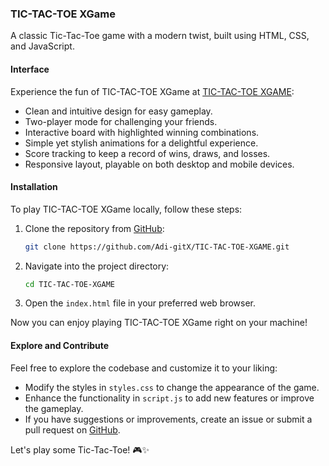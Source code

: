### TIC-TAC-TOE XGame

A classic Tic-Tac-Toe game with a modern twist, built using HTML, CSS, and JavaScript.

#### Interface

Experience the fun of TIC-TAC-TOE XGame at [TIC-TAC-TOE XGAME](https://adi-gitx.github.io/TIC-TAC-TOE-XGAME/):

- Clean and intuitive design for easy gameplay.
- Two-player mode for challenging your friends.
- Interactive board with highlighted winning combinations.
- Simple yet stylish animations for a delightful experience.
- Score tracking to keep a record of wins, draws, and losses.
- Responsive layout, playable on both desktop and mobile devices.

#### Installation

To play TIC-TAC-TOE XGame locally, follow these steps:

1. Clone the repository from [GitHub](https://github.com/Adi-gitX/TIC-TAC-TOE-XGAME):
   ```bash
   git clone https://github.com/Adi-gitX/TIC-TAC-TOE-XGAME.git
   ```

2. Navigate into the project directory:
   ```bash
   cd TIC-TAC-TOE-XGAME
   ```

3. Open the `index.html` file in your preferred web browser.

Now you can enjoy playing TIC-TAC-TOE XGame right on your machine!

#### Explore and Contribute

Feel free to explore the codebase and customize it to your liking:

- Modify the styles in `styles.css` to change the appearance of the game.
- Enhance the functionality in `script.js` to add new features or improve the gameplay.
- If you have suggestions or improvements, create an issue or submit a pull request on [GitHub](https://github.com/Adi-gitX/TIC-TAC-TOE-XGAME).

Let's play some Tic-Tac-Toe! 🎮✨
